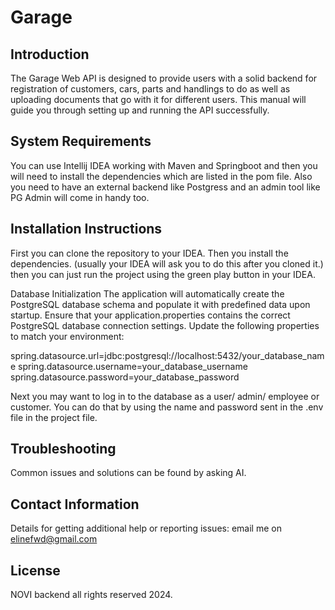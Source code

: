 # Garage

## Introduction
The Garage Web API is designed to provide users with a solid backend for registration of customers,
cars, parts and handlings to do as well as uploading documents that go with it for different users.
This manual will guide you through setting up and running the API successfully.

## System Requirements
You can use Intellij IDEA working with Maven and Springboot and then you will need to install the dependencies
which are listed in the pom file. Also you need to have an external backend like Postgress and an admin tool 
like PG Admin will come in handy too.

## Installation Instructions
First you can clone the repository to your IDEA.
Then you install the dependencies. (usually your IDEA will ask you to do this after you cloned it.)
then you can just run the project using the green play button in your IDEA.

Database Initialization
The application will automatically create the PostgreSQL database schema and populate it with predefined data upon 
startup.
Ensure that your application.properties contains the correct PostgreSQL database connection settings. Update the 
following properties to match your environment:

spring.datasource.url=jdbc:postgresql://localhost:5432/your_database_name
spring.datasource.username=your_database_username
spring.datasource.password=your_database_password

Next you may want to log in to the database as a user/ admin/ employee or customer.
You can do that by using the name and password sent in the .env file in the project file.

## Troubleshooting
Common issues and solutions can be found by asking AI.

## Contact Information
Details for getting additional help or reporting issues: email me on elinefwd@gmail.com

## License
NOVI backend all rights reserved 2024.


